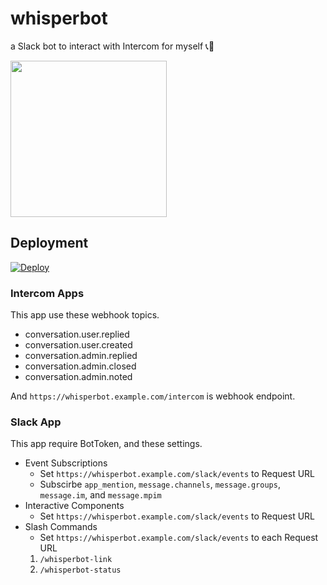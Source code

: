 # whisperbot
a Slack bot to interact with Intercom for myself 📞:robot:

<img src='https://user-images.githubusercontent.com/870741/72726798-aa045800-3bcc-11ea-983f-f5a66bb4b680.png' width='250px'>

## Deployment
[![Deploy](https://www.herokucdn.com/deploy/button.svg)](https://heroku.com/deploy)

### Intercom Apps

This app use these webhook topics.

- conversation.user.replied
- conversation.user.created
- conversation.admin.replied
- conversation.admin.closed
- conversation.admin.noted

And `https://whisperbot.example.com/intercom` is webhook endpoint.

### Slack App

This app require BotToken, and these settings.

- Event Subscriptions
  - Set `https://whisperbot.example.com/slack/events` to Request URL
  - Subscirbe `app_mention`, `message.channels`, `message.groups`, `message.im`, and `message.mpim`
- Interactive Components
  - Set `https://whisperbot.example.com/slack/events` to Request URL
- Slash Commands
  - Set `https://whisperbot.example.com/slack/events` to each Request URL
  1. `/whisperbot-link`
  2. `/whisperbot-status`


